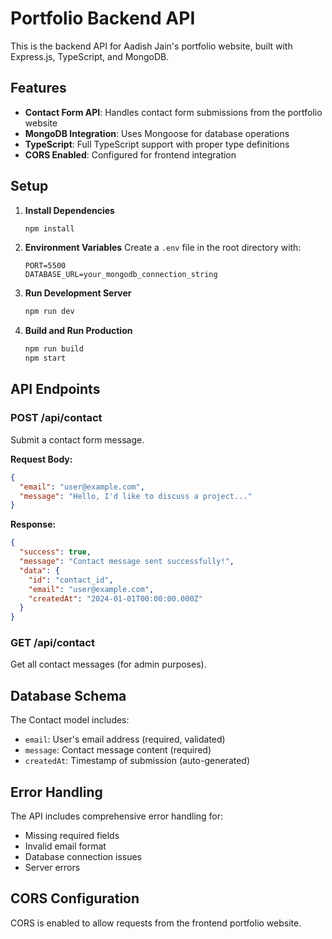 # Portfolio Backend API

This is the backend API for Aadish Jain's portfolio website, built with Express.js, TypeScript, and MongoDB.

## Features

- **Contact Form API**: Handles contact form submissions from the portfolio website
- **MongoDB Integration**: Uses Mongoose for database operations
- **TypeScript**: Full TypeScript support with proper type definitions
- **CORS Enabled**: Configured for frontend integration

## Setup

1. **Install Dependencies**
   ```bash
   npm install
   ```

2. **Environment Variables**
   Create a `.env` file in the root directory with:
   ```env
   PORT=5500
   DATABASE_URL=your_mongodb_connection_string
   ```

3. **Run Development Server**
   ```bash
   npm run dev
   ```

4. **Build and Run Production**
   ```bash
   npm run build
   npm start
   ```

## API Endpoints

### POST /api/contact
Submit a contact form message.

**Request Body:**
```json
{
  "email": "user@example.com",
  "message": "Hello, I'd like to discuss a project..."
}
```

**Response:**
```json
{
  "success": true,
  "message": "Contact message sent successfully!",
  "data": {
    "id": "contact_id",
    "email": "user@example.com",
    "createdAt": "2024-01-01T00:00:00.000Z"
  }
}
```

### GET /api/contact
Get all contact messages (for admin purposes).

## Database Schema

The Contact model includes:
- `email`: User's email address (required, validated)
- `message`: Contact message content (required)
- `createdAt`: Timestamp of submission (auto-generated)

## Error Handling

The API includes comprehensive error handling for:
- Missing required fields
- Invalid email format
- Database connection issues
- Server errors

## CORS Configuration

CORS is enabled to allow requests from the frontend portfolio website.
